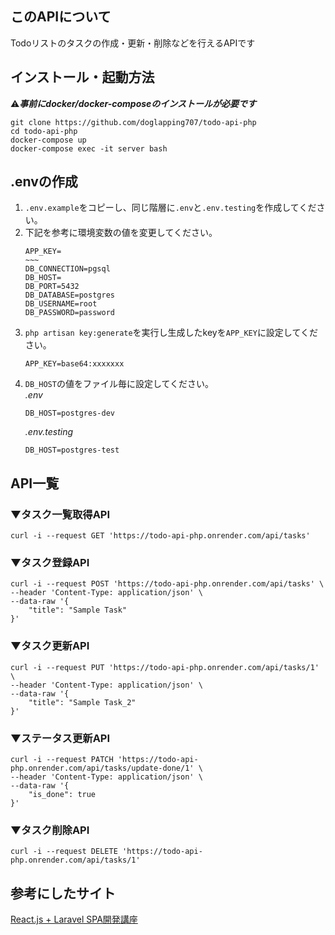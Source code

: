 ## このAPIについて
Todoリストのタスクの作成・更新・削除などを行えるAPIです

## インストール・起動方法
⚠︎***事前にdocker/docker-composeのインストールが必要です***
```
git clone https://github.com/doglapping707/todo-api-php
cd todo-api-php
docker-compose up
docker-compose exec -it server bash
```

## .envの作成
1. `.env.example`をコピーし、同じ階層に`.env`と`.env.testing`を作成してください。
2. 下記を参考に環境変数の値を変更してください。
    ```
    APP_KEY=
    ~~~
    DB_CONNECTION=pgsql
    DB_HOST=
    DB_PORT=5432
    DB_DATABASE=postgres
    DB_USERNAME=root
    DB_PASSWORD=password
    ```
3. ```php artisan key:generate```を実行し生成したkeyを`APP_KEY`に設定してください。
    ```
    APP_KEY=base64:xxxxxxx
    ```
4. `DB_HOST`の値をファイル毎に設定してください。  
   *.env*
   ```
   DB_HOST=postgres-dev
   ```
   *.env.testing*
   ```
   DB_HOST=postgres-test
   ```

## API一覧
### ▼タスク一覧取得API
```
curl -i --request GET 'https://todo-api-php.onrender.com/api/tasks'
```

### ▼タスク登録API
```
curl -i --request POST 'https://todo-api-php.onrender.com/api/tasks' \
--header 'Content-Type: application/json' \
--data-raw '{
    "title": "Sample Task"
}'
```

### ▼タスク更新API
```
curl -i --request PUT 'https://todo-api-php.onrender.com/api/tasks/1' \
--header 'Content-Type: application/json' \
--data-raw '{
    "title": "Sample Task_2"
}'
```

### ▼ステータス更新API
```
curl -i --request PATCH 'https://todo-api-php.onrender.com/api/tasks/update-done/1' \
--header 'Content-Type: application/json' \
--data-raw '{
    "is_done": true
}'
```

### ▼タスク削除API
```
curl -i --request DELETE 'https://todo-api-php.onrender.com/api/tasks/1'
```

## 参考にしたサイト
[React.js + Laravel SPA開発講座](https://www.youtube.com/watch?v=hPjcbKtpTjY&list=PL3B2bjwrmhfQkcBEww0gN_kcRAHntAgxG&pp=iAQB)
